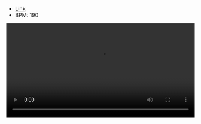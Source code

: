- [Link](https://osu.ppy.sh/beatmapsets/1867294#osu/3842880)
- BPM: 190





<video width="100%" height="auto" controls autoplay loop src="https://arweave.net/QO_ElN_ioqmiIYIJHYQYvJXEWbHpHYilAE0TTBoi_P8" type="video/mp4"></video>